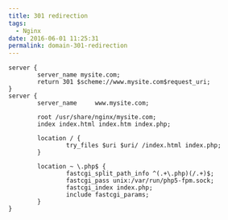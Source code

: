 ```yaml
---
title: 301 redirection
tags:
  - Nginx
date: 2016-06-01 11:25:31
permalink: domain-301-redirection
---
```


    server {
            server_name mysite.com;
            return 301 $scheme://www.mysite.com$request_uri;
    }
    server {
            server_name     www.mysite.com;
    
            root /usr/share/nginx/mysite.com;
            index index.html index.htm index.php;
    
            location / {
                    try_files $uri $uri/ /index.html index.php;
            }
    
            location ~ \.php$ {
                    fastcgi_split_path_info ^(.+\.php)(/.+)$;
                    fastcgi_pass unix:/var/run/php5-fpm.sock;
                    fastcgi_index index.php;
                    include fastcgi_params;
            }
    }